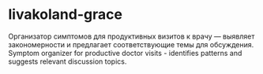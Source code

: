 # livakoland-grace
Организатор симптомов для продуктивных визитов к врачу — выявляет закономерности и предлагает соответствующие темы для обсуждения. Symptom organizer for productive doctor visits - identifies patterns and suggests relevant discussion topics. 
